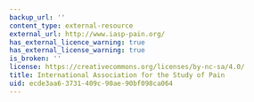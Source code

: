 ```yaml
---
backup_url: ''
content_type: external-resource
external_url: http://www.iasp-pain.org/
has_external_licence_warning: true
has_external_license_warning: true
is_broken: ''
license: https://creativecommons.org/licenses/by-nc-sa/4.0/
title: International Association for the Study of Pain
uid: ecde3aa6-3731-409c-90ae-90bf098ca064
---
```


